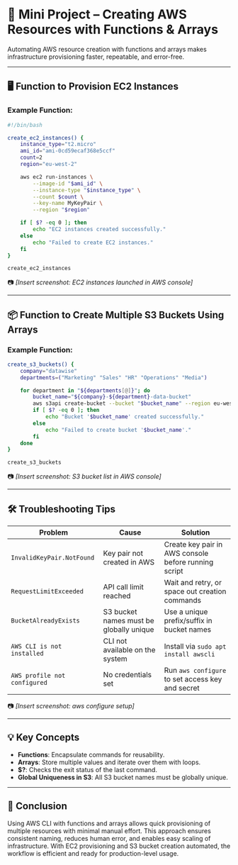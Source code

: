 # 🚀 Mini Project – Creating AWS Resources with Functions & Arrays

Automating AWS resource creation with functions and arrays makes infrastructure provisioning faster, repeatable, and error-free.

---

## 🖥️ Function to Provision EC2 Instances

### Example Function:

```bash
#!/bin/bash

create_ec2_instances() {
    instance_type="t2.micro"
    ami_id="ami-0cd59ecaf368e5ccf"
    count=2
    region="eu-west-2"

    aws ec2 run-instances \
        --image-id "$ami_id" \
        --instance-type "$instance_type" \
        --count $count \
        --key-name MyKeyPair \
        --region "$region"

    if [ $? -eq 0 ]; then
        echo "EC2 instances created successfully."
    else
        echo "Failed to create EC2 instances."
    fi
}

create_ec2_instances
```

📷 _\[Insert screenshot: EC2 instances launched in AWS console]_

---

## 📦 Function to Create Multiple S3 Buckets Using Arrays

### Example Function:

```bash
create_s3_buckets() {
    company="datawise"
    departments=("Marketing" "Sales" "HR" "Operations" "Media")

    for department in "${departments[@]}"; do
        bucket_name="${company}-${department}-data-bucket"
        aws s3api create-bucket --bucket "$bucket_name" --region eu-west-2
        if [ $? -eq 0 ]; then
            echo "Bucket '$bucket_name' created successfully."
        else
            echo "Failed to create bucket '$bucket_name'."
        fi
    done
}

create_s3_buckets
```

📷 _\[Insert screenshot: S3 bucket list in AWS console]_

---

## 🛠️ Troubleshooting Tips

| Problem                      | Cause                                   | Solution                                             |
| ---------------------------- | --------------------------------------- | ---------------------------------------------------- |
| `InvalidKeyPair.NotFound`    | Key pair not created in AWS             | Create key pair in AWS console before running script |
| `RequestLimitExceeded`       | API call limit reached                  | Wait and retry, or space out creation commands       |
| `BucketAlreadyExists`        | S3 bucket names must be globally unique | Use a unique prefix/suffix in bucket names           |
| `AWS CLI is not installed`   | CLI not available on the system         | Install via `sudo apt install awscli`                |
| `AWS profile not configured` | No credentials set                      | Run `aws configure` to set access key and secret     |

📷 _\[Insert screenshot: aws configure setup]_

---

## 💡 Key Concepts

- **Functions**: Encapsulate commands for reusability.
- **Arrays**: Store multiple values and iterate over them with loops.
- **\$?**: Checks the exit status of the last command.
- **Global Uniqueness in S3**: All S3 bucket names must be globally unique.

---

## 🏁 Conclusion

Using AWS CLI with functions and arrays allows quick provisioning of multiple resources with minimal manual effort. This approach ensures consistent naming, reduces human error, and enables easy scaling of infrastructure. With EC2 provisioning and S3 bucket creation automated, the workflow is efficient and ready for production-level usage.
